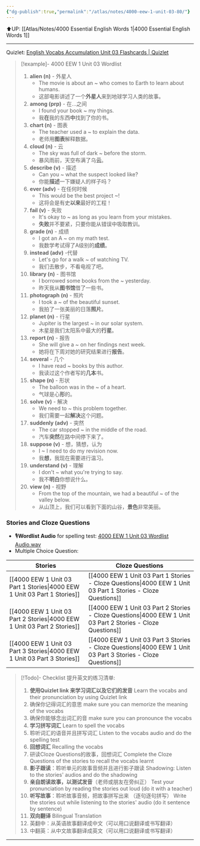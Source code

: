 ```yaml
---
{"dg-publish":true,"permalink":"/atlas/notes/4000-eew-1-unit-03-80/"}
---
```


⬆️UP: [[Atlas/Notes/4000 Essential English Words 1\|4000 Essential English Words 1]]

---
Quizlet: [English Vocabs Accumulation Unit 03 Flashcards | Quizlet](https://quizlet.com/907794118/english-vocabs-400-1000-set-03-flash-cards/?i=1vbzw5&x=1jqt)


> [!example]- 4000 EEW 1 Unit 03 Wordlist
> 1. **alien (n)** - 外星人
>     - The movie is about an ~ who comes to Earth to learn about humans.  
>     - 这部电影讲述了一个**外星人**来到地球学习人类的故事。
> 2. **among (prp)** - 在...之间
>     - I found your book ~ my things.  
>     - 我**在**我的东西**中**找到了你的书。
> 3. **chart (n)** - 图表
>     - The teacher used a ~ to explain the data.  
>     - 老师用**图表**解释数据。
> 4. **cloud (n)** - 云
>     - The sky was full of dark ~ before the storm.  
>     - 暴风雨前，天空布满了乌**云**。
> 5. **describe (v)** - 描述
>     - Can you ~ what the suspect looked like?  
>     - 你能**描述**一下嫌疑人的样子吗？
> 6. **ever (adv)** - 在任何时候
>     - This would be the best project ~!  
>     - 这将会是有史**以来**最好的工程！
> 7. **fail (v)** - 失败
>     - It's okay to ~ as long as you learn from your mistakes.  
>     - **失败**并不要紧，只要你能从错误中吸取教训。
> 8. **grade (n)** - 成绩
>     - I got an A ~ on my math test. 
>     - 我数学考试得了A级别的**成绩**。
> 9. **instead (adv)** -代替
>     - Let's go for a walk ~ of watching TV.  
>     - 我们去散步，不看电视了吧。
> 10. **library (n)** - 图书馆
>     - I borrowed some books from the ~ yesterday.  
>     - 昨天我从**图书馆**借了一些书。
> 11. **photograph (n)** - 照片
>     - I took a ~ of the beautiful sunset.  
>     - 我拍了一张美丽的日落**照片**。
> 12. **planet (n)** - 行星
>     - Jupiter is the largest ~ in our solar system.
>     - 木星是我们太阳系中最大的**行星**。
> 13. **report (n)** - 报告
>     - She will give a ~ on her findings next week.  
>     - 她将在下周对她的研究结果进行**报告**。
> 14. **several** - 几个
>     - I have read ~ books by this author.  
>     - 我读过这个作者写的**几本**书。
> 15. **shape (n)** - 形状
>     - The balloon was in the ~ of a heart.  
>     - 气球是心**形**的。
> 16. **solve (v)** - 解决
>     - We need to ~ this problem together.  
>     - 我们需要一起**解决**这个问题。
> 17. **suddenly (adv)** - 突然
>     - The car stopped ~ in the middle of the road.  
>     - 汽车**突然**在路中间停下来了。
> 18. **suppose (v)** - 想，猜想，认为
>     - I ~ I need to do my revision now.  
>     - 我**想**，我现在需要进行温习。
> 19. **understand (v)** - 理解
>     - I don't ~ what you're trying to say.  
>     - 我不**明白**你想说什么。
> 20. **view (n)** - 视野
>     - From the top of the mountain, we had a beautiful ~ of the valley below.  
>     - 从山顶上，我们可以看到下面的山谷，**景色**非常美丽。

### Stories and Cloze Questions
- 🎙️**Wordlist Audio** for spelling test: [4000 EEW 1 Unit 03 Wordlist Audio.wav]()
- Multiple Choice Question:

| Stories                               | Cloze Questions                                         |
| ------------------------------------- | ------------------------------------------------------- |
| [[4000 EEW 1 Unit 03 Part 1 Stories\|4000 EEW 1 Unit 03 Part 1 Stories]] | [[4000 EEW 1 Unit 03 Part 1 Stories - Cloze Questions\|4000 EEW 1 Unit 03 Part 1 Stories - Cloze Questions]] |
| [[4000 EEW 1 Unit 03 Part 2 Stories\|4000 EEW 1 Unit 03 Part 2 Stories]] | [[4000 EEW 1 Unit 03 Part 2 Stories - Cloze Questions\|4000 EEW 1 Unit 03 Part 2 Stories - Cloze Questions]] |
| [[4000 EEW 1 Unit 03 Part 3 Stories\|4000 EEW 1 Unit 03 Part 3 Stories]] | [[4000 EEW 1 Unit 03 Part 3 Stories - Cloze Questions\|4000 EEW 1 Unit 03 Part 3 Stories - Cloze Questions]] |

> [!Todo]- Checklist 提升英文的练习清单:
> 
> 1. **使用Quizlet link 来学习词汇以及它们的发音** 
>    Learn the vocabs and their pronunciation by using Quizlet link
>	1. 确保你记得词汇的意思 
>	   make sure you can memorize the meaning of the vocabs
>	2. 确保你能够念出词汇的音 
>	   make sure you can pronounce the vocabs
> 2. **学习拼写词汇** Learn to spell the vocabs
>	1. 聆听词汇的语音并且拼写词汇 
>	   Listen to the vocabs audio and do the spelling test
> 3. **回想词汇** Recalling the vocabs
>	1. 研读Cloze Questions的故事，回想词汇 
>	   Complete the Cloze Questions of the stories to recall the vocabs learnt
> 4. **影子跟读**：聆听单元的故事音频并且进行影子跟读 
>    Shadowing: Listen to the stories' audios and do the shadowing
> 5. **亲自朗读故事，以测试发音**（老师或朋友在旁纠正）
>    Test your pronunciation by reading the stories out loud (do it with a teacher)
> 6. **听写故事**：聆听故事音频，把故事拼写出来 （逐句逐句拼写）
>   Write the stories out while listening to the stories' audio (do it sentence by sentence)
> 7. **双向翻译** Bilingual Translation 
> 	1. 英翻中：从英语故事翻译成中文（可以用口说翻译或书写翻译）
> 	2. 中翻英：从中文故事翻译成英文（可以用口说翻译或书写翻译）

---
